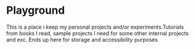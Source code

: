# Playground

This is a place i keep my personal projects and/or experiments.Tutorials from books I read, sample projects I need for some other internal projects and exc. Ends up here for storage and accessibility purposes
